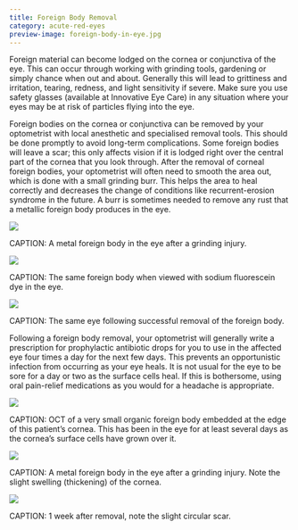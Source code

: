 ```yaml
---
title: Foreign Body Removal
category: acute-red-eyes
preview-image: foreign-body-in-eye.jpg
---
```


<div class="employee-heading">
<p>Foreign material can become lodged on the cornea or conjunctiva of the eye. This can occur through working with grinding tools, gardening or simply chance when out and about. Generally this will lead to grittiness and irritation, tearing, redness, and light sensitivity if severe. Make sure you use safety glasses (available at Innovative Eye Care) in any situation where your eyes may be at risk of particles flying into the eye.</p>
</div>

Foreign bodies on the cornea or conjunctiva can be removed by your optometrist with local anesthetic and specialised removal tools. This should be done promptly to avoid long-term complications. Some foreign bodies will leave a scar; this only affects vision if it is lodged right over the central part of the cornea that you look through. After the removal of corneal foreign bodies, your optometrist will often need to smooth the area out, which is done with a small grinding burr. This helps the area to heal correctly and decreases the change of conditions like recurrent-erosion syndrome in the future. A burr is sometimes needed to remove any rust that a metallic foreign body produces in the eye.

![](/uploads/foreign-body-in-eye.jpg)

CAPTION: A metal foreign body in the eye after a grinding injury.

![](/uploads/foreign-body-fluorescein.jpg)

CAPTION: The same foreign body when viewed with sodium fluorescein dye in the eye.

![](/uploads/removal-foreign-body.jpg)

CAPTION: The same eye following successful removal of the foreign body.

Following a foreign body removal, your optometrist will generally write a prescription for prophylactic antibiotic drops for you to use in the affected eye four times a day for the next few days. This prevents an opportunistic infection from occurring as your eye heals. It is not usual for the eye to be sore for a day or two as the surface cells heal. If this is bothersome, using oral pain-relief medications as you would for a headache is appropriate.

![](/uploads/foreign-body-oct.jpg)

CAPTION: OCT of a very small organic foreign body embedded at the edge of this patient’s cornea. This has been in the eye for at least several days as the cornea’s surface cells have grown over it.

![](/uploads/metal-oct.jpg)

CAPTION: A metal foreign body in the eye after a grinding injury. Note the slight swelling (thickening) of the cornea.

![](/uploads/metal-oct-scar.jpg)

CAPTION: 1 week after removal, note the slight circular scar.
